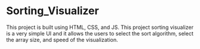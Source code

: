 # Sorting_Visualizer 

This project is built using HTML, CSS, and JS. This project sorting visualizer is a very simple UI and it allows the users to select the sort algorithm, select the array size, and speed of the visualization.
